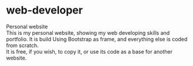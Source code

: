 # web-developer
Personal website<br />
This is my personal website, showing my web developing skills and portfolio. It is build Using Bootstrap as frame, and everything else is coded from scratch.<br />
It is free, if you wish, to copy it, or use its code as a base for another website.
